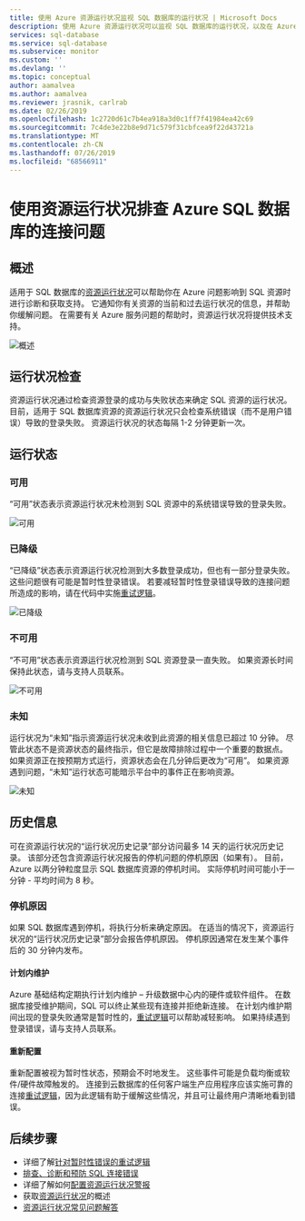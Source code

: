 ```yaml
---
title: 使用 Azure 资源运行状况监视 SQL 数据库的运行状况 | Microsoft Docs
description: 使用 Azure 资源运行状况可以监视 SQL 数据库的运行状况，以及在 Azure 问题影响到 SQL 资源时帮助进行诊断和获取支持。
services: sql-database
ms.service: sql-database
ms.subservice: monitor
ms.custom: ''
ms.devlang: ''
ms.topic: conceptual
author: aamalvea
ms.author: aamalvea
ms.reviewer: jrasnik, carlrab
ms.date: 02/26/2019
ms.openlocfilehash: 1c2720d61c7b4ea918a3d0c1ff7f41984ea42c69
ms.sourcegitcommit: 7c4de3e22b8e9d71c579f31cbfcea9f22d43721a
ms.translationtype: MT
ms.contentlocale: zh-CN
ms.lasthandoff: 07/26/2019
ms.locfileid: "68566911"
---
```

# <a name="use-resource-health-to-troubleshoot-connectivity-for-azure-sql-database"></a>使用资源运行状况排查 Azure SQL 数据库的连接问题

## <a name="overview"></a>概述

适用于 SQL 数据库的[资源运行状况](../service-health/resource-health-overview.md#get-started)可以帮助你在 Azure 问题影响到 SQL 资源时进行诊断和获取支持。 它通知你有关资源的当前和过去运行状况的信息，并帮助你缓解问题。 在需要有关 Azure 服务问题的帮助时，资源运行状况将提供技术支持。

![概述](./media/sql-database-resource-health/sql-resource-health-overview.jpg)

## <a name="health-checks"></a>运行状况检查

资源运行状况通过检查资源登录的成功与失败状态来确定 SQL 资源的运行状况。 目前，适用于 SQL 数据库资源的资源运行状况只会检查系统错误（而不是用户错误）导致的登录失败。 资源运行状况的状态每隔 1-2 分钟更新一次。

## <a name="health-states"></a>运行状态

### <a name="available"></a>可用

“可用”状态表示资源运行状况未检测到 SQL 资源中的系统错误导致的登录失败。

![可用](./media/sql-database-resource-health/sql-resource-health-available.jpg)

### <a name="degraded"></a>已降级

“已降级”状态表示资源运行状况检测到大多数登录成功，但也有一部分登录失败。 这些问题很有可能是暂时性登录错误。 若要减轻暂时性登录错误导致的连接问题所造成的影响，请在代码中实施[重试逻辑](./sql-database-connectivity-issues.md#retry-logic-for-transient-errors)。

![已降级](./media/sql-database-resource-health/sql-resource-health-degraded.jpg)

### <a name="unavailable"></a>不可用

“不可用”状态表示资源运行状况检测到 SQL 资源登录一直失败。 如果资源长时间保持此状态，请与支持人员联系。

![不可用](./media/sql-database-resource-health/sql-resource-health-unavailable.jpg)

### <a name="unknown"></a>未知

运行状况为“未知”指示资源运行状况未收到此资源的相关信息已超过 10 分钟。 尽管此状态不是资源状态的最终指示，但它是故障排除过程中一个重要的数据点。 如果资源正在按预期方式运行，资源状态会在几分钟后更改为“可用”。 如果资源遇到问题，“未知”运行状态可能暗示平台中的事件正在影响资源。

![未知](./media/sql-database-resource-health/sql-resource-health-unknown.jpg)

## <a name="historical-information"></a>历史信息

可在资源运行状况的“运行状况历史记录”部分访问最多 14 天的运行状况历史记录。 该部分还包含资源运行状况报告的停机问题的停机原因（如果有）。 目前，Azure 以两分钟粒度显示 SQL 数据库资源的停机时间。 实际停机时间可能小于一分钟 - 平均时间为 8 秒。

### <a name="downtime-reasons"></a>停机原因

如果 SQL 数据库遇到停机，将执行分析来确定原因。 在适当的情况下，资源运行状况的“运行状况历史记录”部分会报告停机原因。 停机原因通常在发生某个事件后的 30 分钟内发布。

#### <a name="planned-maintenance"></a>计划内维护

Azure 基础结构定期执行计划内维护 – 升级数据中心内的硬件或软件组件。 在数据库接受维护期间，SQL 可以终止某些现有连接并拒绝新连接。 在计划内维护期间出现的登录失败通常是暂时性的，[重试逻辑](./sql-database-connectivity-issues.md#retry-logic-for-transient-errors)可以帮助减轻影响。 如果持续遇到登录错误，请与支持人员联系。

#### <a name="reconfiguration"></a>重新配置

重新配置被视为暂时性状态，预期会不时地发生。 这些事件可能是负载均衡或软件/硬件故障触发的。 连接到云数据库的任何客户端生产应用程序应该实施可靠的连接[重试逻辑](./sql-database-connectivity-issues.md#retry-logic-for-transient-errors)，因为此逻辑有助于缓解这些情况，并且可让最终用户清晰地看到错误。

## <a name="next-steps"></a>后续步骤

- 详细了解[针对暂时性错误的重试逻辑](./sql-database-connectivity-issues.md#retry-logic-for-transient-errors)
- [排查、诊断和预防 SQL 连接错误](./sql-database-connectivity-issues.md)
- 详细了解如何[配置资源运行状况警报](../service-health/resource-health-alert-arm-template-guide.md)
- 获取[资源运行状况](../service-health/resource-health-overview.md)的概述
- [资源运行状况常见问题解答](../service-health/resource-health-faq.md)
